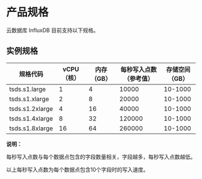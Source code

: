 

# 产品规格

云数据库 InfluxDB 目前支持以下规格。

## 实例规格

| 规格代码        | vCPU（核） | 内存（GB） | 每秒写入点数（参考值） | 存储空间（GB） |
| --------------- | ---------- | ---------- | ---------------------- | -------------- |
| tsds.s1.large   | 1          | 4          | 10000                  | 10-1000        |
| tsds.s1.xlarge  | 2          | 8          | 20000                  | 10-1000        |
| tsds.s1.2xlarge | 4          | 16         | 40000                  | 10-1000        |
| tsds.s1.4xlarge | 8          | 32         | 120000                 | 10-1000        |
| tsds.s1.8xlarge | 16         | 64         | 260000                 | 10-1000        |

**说明：**

每秒写入点数与每个数据点包含的字段数量相关，字段越多，每秒写入点数越低。

以上每秒写入点数为每个数据点包含10个字段时的写入速度。

